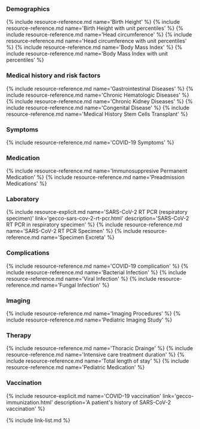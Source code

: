 ### Demographics
{% include resource-reference.md name='Birth Height' %}
{% include resource-reference.md name='Birth Height with unit percentiles' %}
{% include resource-reference.md name='Head circumference' %}
{% include resource-reference.md name='Head circumference with unit percentiles' %}
{% include resource-reference.md name='Body Mass Index' %}
{% include resource-reference.md name='Body Mass Index with unit percentiles' %}

### Medical history and risk factors
{% include resource-reference.md name='Gastrointestinal Diseases' %}
{% include resource-reference.md name='Chronic Hematologic Diseases' %}
{% include resource-reference.md name='Chronic Kidney Diseases' %}
{% include resource-reference.md name='Congenital Disease' %}
{% include resource-reference.md name='Medical History Stem Cells Transplant' %}

### Symptoms
{% include resource-reference.md name='COVID-19 Symptoms' %}

### Medication
{% include resource-reference.md name='Immunosuppresive Permanent Medication' %}
{% include resource-reference.md name='Preadmission Medications' %}

### Laboratory
{% include resource-explicit.md name='SARS-CoV-2 RT PCR (respiratory specimen)' link='gecco-sars-cov-2-rt-pcr.html' description='SARS-CoV-2 RT PCR in respiratory specimen' %}
{% include resource-reference.md name='SARS-CoV-2 RT PCR Specimen' %}
{% include resource-reference.md name='Specimen Excreta' %}

### Complications
{% include resource-reference.md name='COVID-19 complication' %}
{% include resource-reference.md name='Bacterial Infection' %}
{% include resource-reference.md name='Viral Infection' %}
{% include resource-reference.md name='Fungal Infection' %}

### Imaging
{% include resource-reference.md name='Imaging Procedures' %}
{% include resource-reference.md name='Pediatric Imaging Study' %}

### Therapy
{% include resource-reference.md name='Thoracic Drainge' %}
{% include resource-reference.md name='Intensive care treatment duration' %}
{% include resource-reference.md name='Total length of stay' %}
{% include resource-reference.md name='Pediatric Medication' %}

### Vaccination
{% include resource-explicit.md name='COVID-19 vaccination' link='gecco-immunization.html' description='A patient\'s history of SARS-CoV-2 vaccination' %}

{% include link-list.md %}
